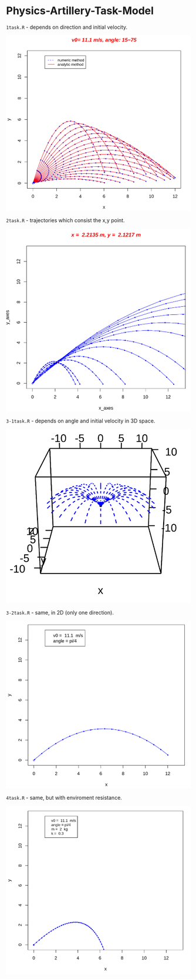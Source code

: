 # Physics-Artillery-Task-Model

`1task.R` - depends on direction and initial velocity.

![alt text](https://raw.githubusercontent.com/f0m41h4u7/Physics-Artillery-Task-Model/master/1graph.png)

`2task.R` - trajectories which consist the x,y point.

![alt text](https://raw.githubusercontent.com/f0m41h4u7/Physics-Artillery-Task-Model/master/2graph.png)

`3-1task.R` - depends on angle and initial velocity in 3D space.

![alt text](https://raw.githubusercontent.com/f0m41h4u7/Physics-Artillery-Task-Model/master/3-1graph.png)

`3-2task.R` - same, in 2D (only one direction).

![alt text](https://raw.githubusercontent.com/f0m41h4u7/Physics-Artillery-Task-Model/master/3-2graph.png)

`4task.R` - same, but with enviroment resistance.

![alt text](https://raw.githubusercontent.com/f0m41h4u7/Physics-Artillery-Task-Model/master/4graph.png)
